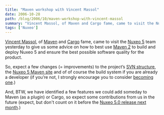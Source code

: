 ```yaml
---
title: "Maven workshop with Vincent Massol"
date: 2006-10-28
path: /blog/2006/10/maven-workshop-with-vincent-massol
summary: "Vincent Massol, of Maven and Cargo fame, came to visit the Nuxeo 5 team yesterday to give us some advice on how to best use Maven 2 to build and deploy Nuxeo 5 and ensure the best possible software quality for the product."
tags: ['Nuxeo']
---
```


<p><a href="http://blogs.codehaus.org/people/vmassol/">Vincent Massol</a>, of <a href="http://www.amazon.com/dp/0596007507/">Maven</a> and <a href="http://cargo.codehaus.org/">Cargo</a> fame, came to visit the <a href="http://www.nuxeo.org/">Nuxeo 5</a> team yesterday to give us some advice on how to best use <a href="http://maven.apache.org/">Maven 2</a> to build and deploy Nuxeo 5 and ensure the best possible software quality for the product.</p><p>So, expect a few changes (= improvements) to the project&#8217;s <a href="http://svn.nuxeo.org/">SVN structure</a>, the <a href="http://maven.nuxeo.org/">Nuxeo 5 Maven site</a> and of of course the build system if you are already a developer (if you&#8217;re not, I strongly encourage you to consider <a href="http://www.nuxeo.org/sections/community/">becoming one</a>.) </p><p>And, BTW, we have identified a few features we could add someday to Maven (as a plugin) or Cargo, so expect some contributions from us in the future (expect, but don't count on it before the <a href="http://www.nuxeo.org/sections/about/roadmap/">Nuxeo 5.0 release next month</a>.)</p> 

